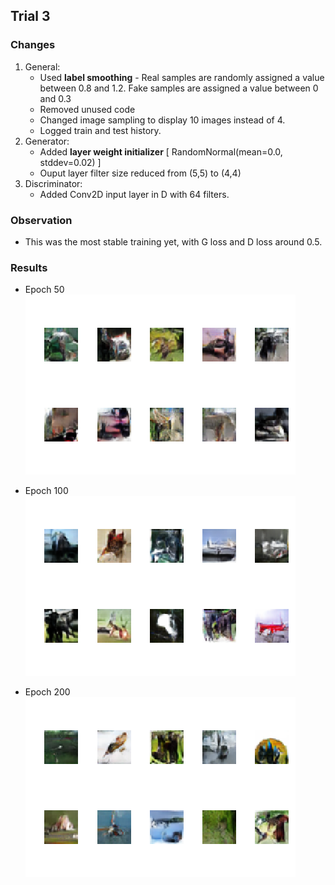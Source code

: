 ## Trial 3
### Changes
1. General:
   - Used **label smoothing** - Real samples are randomly assigned a value between 0.8 and 1.2. Fake samples are assigned a value between 0 and 0.3
   - Removed unused code
   - Changed image sampling to display 10 images instead of 4.
   - Logged train and test history.
2. Generator:
   - Added **layer weight initializer** [ RandomNormal(mean=0.0, stddev=0.02) ]
   - Ouput layer filter size reduced from (5,5) to (4,4)
3. Discriminator:
   - Added Conv2D input layer in D with 64 filters.

### Observation
- This was the most stable training yet, with G loss and D loss around 0.5.

### Results
- Epoch 50<br>
   <kbd><img src="gen_images/image_e_50.png"></kbd>

- Epoch 100<br>
   <kbd><img src="gen_images/image_e_100.png"></kbd>

- Epoch 200<br>
   <kbd><img src="gen_images/image_e_200.png"></kbd>
